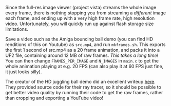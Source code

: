 Since the full-res image viewer (project vista) streams the whole image every frame, there is nothing stopping you from streaming a *different* image each frame, and ending up with a very high frame rate, high resolution video. Unfortunately, you will quickly run up against flash storage size limitations.


Save a video such as the Amiga bouncing ball demo (you can find HD renditions of this on Youtube) as `src.mp4`, and run `mkframes.sh`. This exports the first 1 second of src.mp4 as a 20 frame animation, and packs it into a UF2 file, containing around 12 MB of raw frames. *This takes a long time!* You can then change `FRAMES_PER_IMAGE` and `N_IMAGES` in `main.c` to get the whole animation playing at e.g. 20 FPS (can also play it at 60 FPS just fine, it just looks silly).

The creator of the HD juggling ball demo did an excellent writeup [here](https://meatfighter.com/juggler/). They provided source code for their ray tracer, so it should be possible to get better video quality by running their code to get the raw frames, rather than cropping and exporting a YouTube video!
